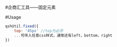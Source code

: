 #企商汇工具——固定元素

#Usage
```js
qshUtil.fixed({
    top: '45px' //top为必须
    ...可传入任意css样式，通常还有left，bottom，right
})
```